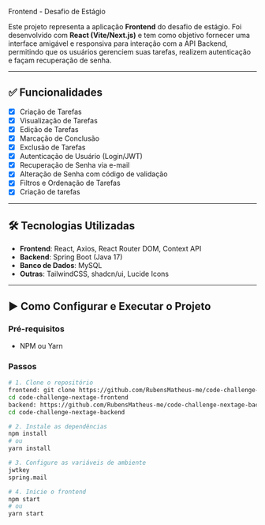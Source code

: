 Frontend - Desafio de Estágio  

Este projeto representa a aplicação **Frontend** do desafio de estágio. Foi desenvolvido com **React (Vite/Next.js)** e tem como objetivo fornecer uma interface amigável e responsiva para interação com a API Backend, permitindo que os usuários gerenciem suas tarefas, realizem autenticação e façam recuperação de senha.  

---

## ✅ Funcionalidades  

- [x] Criação de Tarefas  
- [x] Visualização de Tarefas  
- [x] Edição de Tarefas  
- [x] Marcação de Conclusão  
- [x] Exclusão de Tarefas  
- [x] Autenticação de Usuário (Login/JWT)  
- [x] Recuperação de Senha via e-mail  
- [x] Alteração de Senha com código de validação  
- [x] Filtros e Ordenação de Tarefas   
- [x] Criação de tarefas 

---

## 🛠 Tecnologias Utilizadas  

- **Frontend**: React, Axios, React Router DOM, Context API  
- **Backend**: Spring Boot (Java 17)  
- **Banco de Dados**: MySQL  
- **Outras**: TailwindCSS, shadcn/ui, Lucide Icons  

---

## ▶️ Como Configurar e Executar o Projeto  

### Pré-requisitos  
- NPM ou Yarn  

### Passos  

```bash
# 1. Clone o repositório
frontend: git clone https://github.com/RubensMatheus-me/code-challenge-nextage-frontend.git
cd code-challenge-nextage-frontend
backend: https://github.com/RubensMatheus-me/code-challenge-nextage-backend
cd code-challenge-nextage-backend

# 2. Instale as dependências
npm install
# ou
yarn install

# 3. Configure as variáveis de ambiente
jwtkey
spring.mail

# 4. Inicie o frontend
npm start
# ou
yarn start
